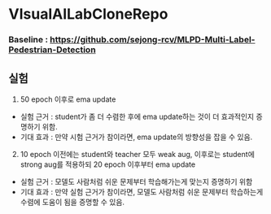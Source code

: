 # VIsualAILabCloneRepo


### Baseline : https://github.com/sejong-rcv/MLPD-Multi-Label-Pedestrian-Detection

## 실험

1. 50 epoch 이후로 ema update
- 실험 근거 : student가 좀 더 수렴한 후에 ema update하는 것이 더 효과적인지 증명하기 위함.
- 기대 효과 : 만약 시험 근거가 참이라면, ema update의 방향성을 잡을 수 있음.

2. 10 epoch 이전에는 student와 teacher 모두 weak aug, 이후로는 student에 strong aug를 적용하되 20 epoch 이후부터 ema update
- 실험 근거 : 모델도 사람처럼 쉬운 문제부터 학습해가는게 맞는지 증명하기 위함
- 기대 효과 : 만약 실험 근거가 참이라면, 모델도 사람처럼 쉬운 문제부터 학습하는게 수렴에 도움이 됨을 증명할 수 있음.